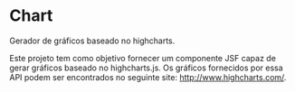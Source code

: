 Chart
=====

Gerador de gráficos baseado no highcharts.

Este projeto tem como objetivo fornecer um componente JSF capaz de gerar gráficos baseado no highcharts.js.
Os gráficos fornecidos por essa API podem ser encontrados no seguinte site: http://www.highcharts.com/.

